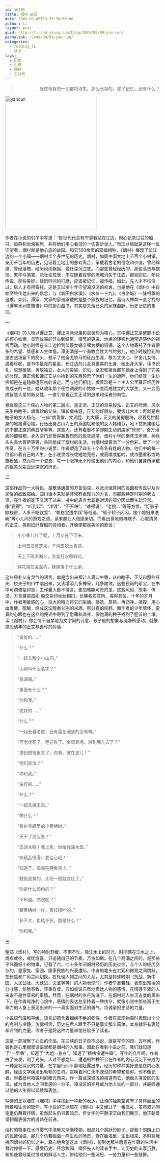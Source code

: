 ```yaml
---
id: 10395
title: 烟村·故园
date: 2009-09-09T19:39:30+00:00
author: li
layout: post
guid: http://li-and-jiang.com/blog/2009/09/09/yan-cun/
permalink: /2009/09/09/yan-cun/
categories:
  - reading_li
  - 读书
tags:
  - 历史
  - 小说
  - 烟村
  - 王以培
---
```

> <p align="right">
>   既然现存的一切都将消失，那么长存的，除了记忆，还有什么？
> </p>

[<img style="border-bottom: 0px; border-left: 0px; display: inline; border-top: 0px; border-right: 0px" src="http://li-and-jiang.com/blog/wp-content/uploads/2009/09/yancun-thumb.jpg" border="0" alt="yancun" width="299" height="435" />](http://li-and-jiang.com/blog/wp-content/uploads/2009/09/yancun.jpg)

作者在小说的引子中写道：“世世代代总有守望者站在江边，用心记录过往的船只、鱼群和匆匆客旅，并将他们用心看见的一切告诉世人。”而王以培就是这样一位守望者，烟村就是他心底的故园。和它500余页的篇幅相称，《烟村》展现了长江边的一个小镇——烟村半个多世纪的历史。烟村，如同中国大地上千百个小村镇，亲历千百年的历史，见证着土地上的悲欢离合，承载着古老的信念和价值，曾经辉煌、曾经落魄，经历风雨飘摇，最终深沉江底。而那些曾经经历的，那些高贵与猥琐、繁华与落寞、悲壮或荒唐，不应随着寂寥的老城消失于江底，那些回忆、那些传说、那些美好，经历时间的打磨，应该被记忆、被传唱，如此，先人才不枉活过，后人才有所寄托。这是王以培十年守望淹没区的初衷，也是他在《烟村》中自始至终传达出来的信念，与《新田白水溪》、《水位一三九》、《白帝城》一脉相承的追求。如此，谭家、文家的家谱承载的是整个家族的记忆，而诗人林粼一直寻找的《谭丰水祠堂族谱》中的那页血书，其实是失落已久的家族血脉、历史记忆的象征。

**一**

《烟村》的人物以谭正艾、谭正清两兄弟和虞善珍为核心，其中谭正艾是整部小说的核心线索，贯穿故事的开头到结尾，情节的更进、地点的转移也通常追随他的视线而动。他小时候在长江边捡到伏羲女娲交缠为柄的铜镜。这个人物寄托了作者很多的希望、情感和人生体悟。谭正清是一个勇敢血性大气的男儿，他小时候捡到的是古战场留下的箭头，预示了他金戈铁马的征战生涯，敢为丈夫心、宁舍儿女情。虞善珍呢，是书中最亮的星星，长江边的儿女真善美的化身，她出身大家，读书识礼、聪慧敏感、勇敢独立，女人的美貌、识见、坚忍和担当都在她身上得到了完美的体现。谭正清和谭正艾从小捡到的东西预示了他们一生的遭际，他们终其一生仿佛都是在追随命运原初的设定。而与他们相比，虞善珍是三个主人公里真正经历性格成长的一位，她从幼年那个任性调皮的小姑娘一变而成独立的大学生，又一变而成智慧大爱的新女性，一直引导着正艾正清的追求和读者的向往。

紧绕着这三个核心人物的第二层次，是正清、正艾的母亲殷泓，正艾的师傅、风水先生冉瞎子，虞善珍的父亲、镇长虞祐庭，正艾的好朋友、要饭儿木木；再就是冉瞎子的女人杨花、“三仙”虞善堂、文润昆、刘大康，正艾的舅舅殷海，趁着乱世翻身的地痞谭治福，行伍出身占山为王的燕国斌和他的女人韩维芬，地下党员建国后的干部正直的蔡五爷等等。这些人，还有着墨不多却颇生动的虞家“爸爸”，奇方治病的郎糍粑，身入空门却爱得轰轰烈烈的能空戒清，烟村小学的秦怀玉老师，神兵头头袁大菩萨等等，共同组成了烟村的生活，为烟村烟雾添了一分色彩，增了一分传奇。在五十万字的小说里，作者塑造了四五十个有名有姓的人物，他们中的每一位都带着自己的人生，在小说里或长或短地亮相，或高唱或低吟，或浓墨重彩或略施粉黛，然而每一个姿态、每一个眼神无不传递出他们的内心，和他们自身所承载的祖辈父辈遥远深沉的历史。

**二**

这部作品的一大特色，是散落通篇的方言俗语，以及点缀其间的谣曲和传说以及对民俗的细致描绘。四川话本来就是非常有表现力的方言，而那些特定时期的老古话，在作者的笔下又活了过来，书中的语言尤其是对话的部分因此而生动异常。像“要得”、“听到起”、“洋钱”、“不开映”、“难得说”、“老挑二”等等方言，“灯影子歇栈房，人多不吃饮食”、“赖格宝遭牛踩”等俗语，“轿子轿子闪闪，接个媳妇来洗碗”等小儿间的游戏之语，读来都让人倍感亲切。而看出真地的冉瞎子、心眼清灵的正艾、挑担拉纤撑船的劳动者，开嗓便都是美丽的歌谣：

> 小小鱼儿红了鳃，上河又在下河来。
> 
> 上河去把灵芝采，下河去吃土青苔。
> 
> 天上下雨淅淅沙，金盆打水照鲜花。
> 
> 鲜花落在金盆内，妹妹落下什么家。

这些质朴又有灵气的语言，单是念出来都让人满口生香，从冉瞎子、正艾和那些纤夫、桡夫子的口中唱出来，又该增添几多神采，几多韵致。这些民间的珍宝，在书中可谓俯拾即是，工作量大自不待言。更加难能可贵的是，这些风俗、故事、传说、方言俚语虽如 般交杂却丝丝相扣，仿佛各安其所、各得其位。十年的岁月中，作者用敏感的心，巨大的精力将它们采摘、筛选、蒸熟，再沥净、揉捏，用心血发酵、酝酿，终成这坛醇香甘冽的米酒，百分百的纯粹。而作者的少年情怀、童真的心眼也在这样的民谣中得到了慰藉和滋养，像饱满的种子找到了肥沃的土壤。读《烟村》，你会情不自禁地为文字间的诗意、孩子般的想象与纯净所感动，就像这段幼年的正艾与善珍的对话：

> “说好的……”
> 
> “什么？”
> 
> “一起去那个小山洞。”
> 
> “山洞叫什么名字？”
> 
> “观澜阁。”
> 
> “里面有什么？”
> 
> “你和我。”
> 
> “说好的……”
> 
> “什么？”
> 
> “一起去看老虎，还有莲花池里的金鸳鸯。”
> 
> “可老虎死了，莲花败了。金鸳鸯呢，游到哪儿去了？”
> 
> “游到铜镜里来了。你看，就在这儿！”
> 
> “他们是谁？”
> 
> “你和我。”
> 
> “说好的……”
> 
> “什么？”
> 
> “一起去禹王宫。”
> 
> “做什么？”
> 
> “看护宝瓶里的小黄桷树。”
> 
> “天干了怎么办？”
> 
> “去浇水呀！我上房，你给我递水壶。”
> 
> “琉璃瓦很滑，要当心哦！”
> 
> “知道了，像骑在鲤鱼背上。”
> 
> “鲤鱼是黄的，太阳一照就变红了。”
> 
> “你是什么颜色的？”
> 
> “不知道。你说呢？”
> 
> “跟黄桷树一样，青枝绿叶的。”
> 
> “长不大，也枯不死。那是什么？”
> 
> “你和我。”

**三**

整部《烟村》，写的特别舒缓，不慌不忙，像江水上的时光。时间落在江水之上，或疾或徐，或忧或喜，只追随自己的节奏，万古如斯。在几个高潮之间的，是那些平凡而细小的物事，记载了六、七十多年间烟村经历的历史过往，与个人的经历交杂的，是家族、家园、国家民族的兴衰遭际。作者的笔头在宏观和微观之间跳跃，在长焦和广角之间切换。在处理人物之间的关系，尤其是特殊时期（抗战、新中国、人民公社、大跃进、文革等等）的人物表现时，作者举重若轻，表现出难得的分寸感，张弛有致、轻重有度。自如或说自然地表达人物的感情，在情感丰沛的人来说不是件容易的事情。然而，在烟村的岁月淘洗下，在烟村老人生活态度的熏染下，在作者纯净的心境中，感情的表达总坚持着一种执守，就像小说中那些富于生命力的人身上表现出来的——真实面对生活的勇气，坦诚承担生活的力量。

小说语气温和平缓，语言却蕴含着绵绵不绝的韧性。作者在呈现物事时表现出十分的克制与冷静，仿佛相信，历史在后人眼里不只是事实那么简单，本身就带有褒贬和评判的力量，作者于是将这种力量和信任赋予了读者。

这是一部凝聚了心血的作品，在三峡的日子自不必说，就是写作的四、五年间，作者也是心里眼里话语里都是烟村的人和事。因此在看到小说之前，我们就知道了“一里香”，知道了“大姐一身白”，知道了“赖格宝遭牛踩”。写作的几年间，作者白了头发，剃了光头。人过不惑之年，遭遇的种种不公在作者的内心沉淀下来成为一种坚韧深沉的力量，在字里行间平静地吐露出来。经历的种种美好更是在内心发酵，经由文字焕发出勃勃的生机，召唤着同仁永不湮没的希望和信仰。他不像记者，带着批判和锐利的眼光而来，作一篇或深或浅的报道而去，他融入淹没区的生活，成为当地人之间普通的一分子，淹没区的岁月成为他人生的一部分，并最终通过他的人生得以延续和表达。

写诗的王以培在《烟村》中寻找到一种新的表达，让诗的抽象空灵有了具体而至的附着和生命的延伸，写小说的王以培在《烟村》中又经过了一番洗礼，虽然叙述间笔墨仍蘸着抒情，虽然起头仍带着暗示，但文字的平静深沉向我们展示，他正朝着坚韧而更强大的道路在前进。

烟村的物事在水汽雾气中清晰又渐渐模糊，但那几个跳跃的影子、那些个朗朗上口的民谚俗语、那几个仿若画面一样生动的场景，嵌在脑海里，生出根来，不时将我拽回烟村的记忆之中。真心地希望这本《烟村》，能到达那些愿意在忙碌的生活中暂时停顿一下，感受历史、怀念故园、缅怀先人的读者手中，让历史的丰厚沉静，和那些曾经爱过恨过的鲜活人生，带给他们一些沉思、一些力量和一些鼓舞。